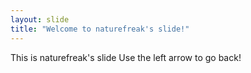 ```yaml
---
layout: slide
title: "Welcome to naturefreak's slide!"
---
```

This is naturefreak's slide
Use the left arrow to go back!